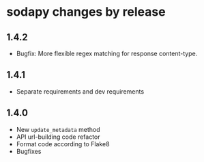 sodapy changes by release
==========================

## 1.4.2

* Bugfix: More flexible regex matching for response content-type.

## 1.4.1

* Separate requirements and dev requirements

## 1.4.0

* New `update_metadata` method
* API url-building code refactor
* Format code according to Flake8
* Bugfixes
